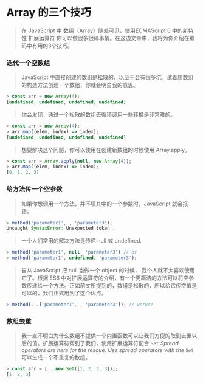 # Array 的三个技巧

> 在 JavaScript 中 数组（Array）随处可见，使用ECMAScript 6 中的新特性 扩展运算符 你可以做很多很棒事情。在这边文章中，我将为你介绍在编码中有用的3个技巧。

### 迭代一个空数组

> JavaScript 中直接创建的数组是松散的，以至于会有很多坑。试着用数组的构造方法创建一个数组，你就会明白我的意思。

```javascript
> const arr = new Array(4);
[undefined, undefined, undefined, undefined]
```

> 你会发现，通过一个松散的数组去循环调用一些转换是非常难的。

```javascript
> const arr = new Array(4);
> arr.map((elem, index) => index);
[undefined, undefined, undefined, undefined]
```

> 想要解决这个问题，你可以使用在创建新数组的时候使用 Array.apply。

```javascript
> const arr = Array.apply(null, new Array(4));
> arr.map((elem, index) => index);
[0, 1, 2, 3]
```

### 给方法传一个空参数

> 如果你想调用一个方法，并不填其中的一个参数时，JavaScript 就会报错。

```javascript
> method('parameter1', , 'parameter3');
Uncaught SyntaxError: Unexpected token ,
```

> 一个人们常用的解决方法是传递 null 或 undefined.

```javascript
> method('parameter1', null, 'parameter3') // or
> method('parameter1', undefined, 'parameter3');
```

> 自从 JavaScript 把 null 当做一个 object 的时候， 我个人就不太喜欢使用它了。根据 ES6 中对扩展运算符的介绍，有一个更简洁的方法可以将空参数传递给一个方法。正如前文所提到的，数组是松散的，所以给它传空值是可以的，我们正式用到了这个优点。

```javascript
> method(...['parameter1', , 'parameter3']); // works!
```

### 数组去重

> 我一直不明白为什么数组不提供一个内置函数可以让我们方便的取到去重以后的值。扩展运算符帮到了我们，使用扩展运算符配合 `Set` _Spread operators are here for the rescue. Use spread operators with the_ `Set` 可以生成一个不重复的数组。

```javascript
> const arr = [...new Set([1, 2, 3, 3])];
[1, 2, 3]
```



